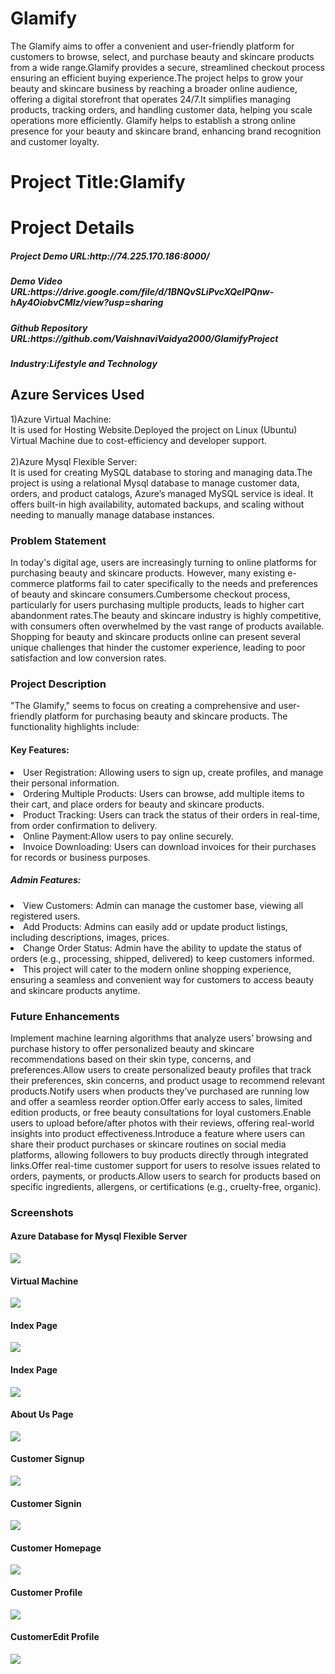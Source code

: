 <h1>Glamify</h1>
The Glamify aims to offer a convenient and user-friendly platform for customers to browse, select, and purchase beauty and skincare products from a wide range.Glamify provides a secure, streamlined checkout process ensuring an efficient buying experience.The project helps to grow your beauty and skincare business by reaching a broader online audience, offering a digital storefront that operates 24/7.It simplifies managing products, tracking orders, and handling customer data, helping you scale operations more efficiently.
Glamify helps to establish a strong online presence for your beauty and skincare brand, enhancing brand recognition and customer loyalty.
<h1>Project Title:Glamify</h1>
<h1>Project Details</h1>
<h5>Project Demo URL:http://74.225.170.186:8000/</h5>
<h5>Demo Video URL:https://drive.google.com/file/d/1BNQvSLiPvcXQeIPQnw-hAy4OiobvCMIz/view?usp=sharing</h5>
<h5>Github Repository URL:https://github.com/VaishnaviVaidya2000/GlamifyProject</h5>
<h5>Industry:Lifestyle and Technology</h5>

<h2>Azure Services Used</h2>
1)Azure Virtual Machine:
<br>
It is used for Hosting Website.Deployed the project on Linux (Ubuntu) Virtual Machine due to cost-efficiency and developer support.
<br>
<br>
2)Azure Mysql Flexible Server:
<br>
It is used for creating MySQL database to storing and managing data.The project is  using a relational Mysql database to manage customer data, orders, and product catalogs, Azure’s managed MySQL service is ideal. It offers built-in high availability, automated backups, and scaling without needing to manually manage database instances.

<h3>Problem Statement</h3>
In today's digital age, users are increasingly turning to online platforms for purchasing beauty and skincare products. However, many existing e-commerce platforms fail to cater specifically to the needs and preferences of beauty and skincare consumers.Cumbersome checkout process, particularly for users purchasing multiple products, leads to higher cart abandonment rates.The beauty and skincare industry is highly competitive, with consumers often overwhelmed by the vast range of products available. Shopping for beauty and skincare products online can present several unique challenges that hinder the customer experience, leading to poor satisfaction and low conversion rates. 

<h3>Project Description</h3>
"The Glamify," seems to focus on creating a comprehensive and user-friendly platform for purchasing beauty and skincare products. The functionality highlights include:

<h4>Key Features:</h4>
<li>User Registration: Allowing users to sign up, create profiles, and manage their personal information.</li>

<li>Ordering Multiple Products: Users can browse, add multiple items to their cart, and place orders for beauty and skincare products.</li>

<li>Product Tracking: Users can track the status of their orders in real-time, from order confirmation to delivery.</li>

<li>Online Payment:Allow users to pay online securely.</li>

<li>Invoice Downloading: Users can download invoices for their purchases for records or business purposes.</li>

<h5>Admin Features:</h5>
<li>View Customers: Admin can manage the customer base, viewing all registered users.</li>

<li>Add Products: Admins can easily add or update product listings, including descriptions, images, prices.</li>

<li>Change Order Status: Admin have the ability to update the status of orders (e.g., processing, shipped, delivered) to keep customers informed.</li>

<li>This project will cater to the modern online shopping experience, ensuring a seamless and convenient way for customers to access beauty and skincare products anytime.</li>

<h3>Future Enhancements</h3>
Implement machine learning algorithms that analyze users’ browsing and purchase history to offer personalized beauty and skincare recommendations based on their skin type, concerns, and preferences.Allow users to create personalized beauty profiles that track their preferences, skin concerns, and product usage to recommend relevant products.Notify users when products they’ve purchased are running low and offer a seamless reorder option.Offer early access to sales, limited edition products, or free beauty consultations for loyal customers.Enable users to upload before/after photos with their reviews, offering real-world insights into product effectiveness.Introduce a feature where users can share their product purchases or skincare routines on social media platforms, allowing followers to buy products directly through integrated links.Offer real-time customer support for users to resolve issues related to orders, payments, or products.Allow users to search for products based on specific ingredients, allergens, or certifications (e.g., cruelty-free, organic).

<h3>Screenshots</h3>
<h4>Azure Database for Mysql Flexible Server</h4>
<img src="static/images/Mysql image.png" />
<h4>Virtual Machine</h4>
<img src="static/images/VM_image.png"/>
<h4>Index Page</h4>
<img src="static/images/Index_page.png"/>
<h4>Index Page</h4>
<img src="static/images/Index_page.png"/>
<h4>About Us Page</h4>
<img src="static/images/aboutus_page.png"/>
<h4>Customer Signup</h4>
<img src="static/images/customer_signup.png"/>
<h4>Customer Signin</h4>
<img src="static/images/customer_login.png"/>
<h4>Customer Homepage</h4>
<img src="static/images/cust_homepage.png"/>
<h4>Customer Profile</h4>
<img src="static/images/cust_profile.png"/>
<h4>CustomerEdit Profile</h4>
<img src="static/images/edit_profile.png"/>




